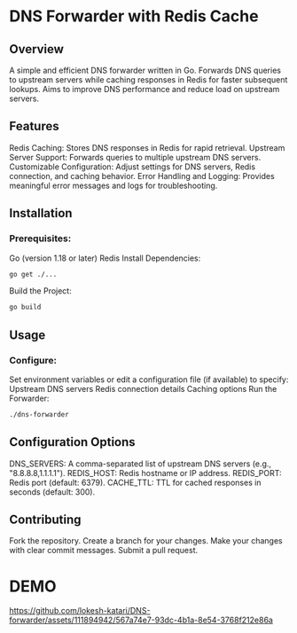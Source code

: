 # DNS Forwarder with Redis Cache

## Overview

A simple and efficient DNS forwarder written in Go.
Forwards DNS queries to upstream servers while caching responses in Redis for faster subsequent lookups.
Aims to improve DNS performance and reduce load on upstream servers.
## Features

Redis Caching: Stores DNS responses in Redis for rapid retrieval.
Upstream Server Support: Forwards queries to multiple upstream DNS servers.
Customizable Configuration: Adjust settings for DNS servers, Redis connection, and caching behavior.
Error Handling and Logging: Provides meaningful error messages and logs for troubleshooting.
## Installation

### Prerequisites:
  Go (version 1.18 or later)
  Redis
  Install Dependencies:
  ```Bash
go get ./...
  ```
Build the Project:
  ```Bash
go build
  ```

## Usage

### Configure:
Set environment variables or edit a configuration file (if available) to specify:
Upstream DNS servers
Redis connection details
Caching options
Run the Forwarder:
  ``` Bash
./dns-forwarder
  ```
## Configuration Options

DNS_SERVERS: A comma-separated list of upstream DNS servers (e.g., "8.8.8.8,1.1.1.1").
REDIS_HOST: Redis hostname or IP address.
REDIS_PORT: Redis port (default: 6379).
CACHE_TTL: TTL for cached responses in seconds (default: 300).
## Contributing

Fork the repository.
Create a branch for your changes.
Make your changes with clear commit messages.
Submit a pull request.

# DEMO


https://github.com/lokesh-katari/DNS-forwarder/assets/111894942/567a74e7-93dc-4b1a-8e54-3768f212e86a

